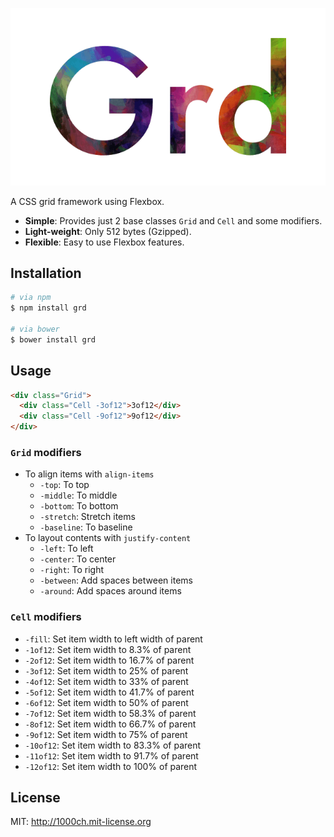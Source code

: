 ![Grd](logo.png)

A CSS grid framework using Flexbox.

- **Simple**: Provides just 2 base classes `Grid` and `Cell` and some modifiers.
- **Light-weight**: Only 512 bytes (Gzipped).
- **Flexible**: Easy to use Flexbox features.

## Installation

```bash
# via npm
$ npm install grd

# via bower
$ bower install grd
```

## Usage

```html
<div class="Grid">
  <div class="Cell -3of12">3of12</div>
  <div class="Cell -9of12">9of12</div>
</div>
```

### `Grid` modifiers

- To align items with `align-items`
  - `-top`: To top
  - `-middle`: To middle
  - `-bottom`: To bottom
  - `-stretch`: Stretch items
  - `-baseline`: To baseline
- To layout contents with `justify-content`
  - `-left`: To left
  - `-center`: To center
  - `-right`: To right
  - `-between`: Add spaces between items
  - `-around`: Add spaces around items

### `Cell` modifiers

- `-fill`: Set item width to left width of parent
- `-1of12`: Set item width to 8.3% of parent
- `-2of12`: Set item width to 16.7% of parent
- `-3of12`: Set item width to 25% of parent
- `-4of12`: Set item width to 33% of parent
- `-5of12`: Set item width to 41.7% of parent
- `-6of12`: Set item width to 50% of parent
- `-7of12`: Set item width to 58.3% of parent
- `-8of12`: Set item width to 66.7% of parent
- `-9of12`: Set item width to 75% of parent
- `-10of12`: Set item width to 83.3% of parent
- `-11of12`: Set item width to 91.7% of parent
- `-12of12`: Set item width to 100% of parent

## License

MIT: http://1000ch.mit-license.org
